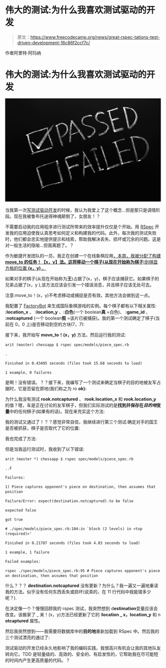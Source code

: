 # 伟大的测试:为什么我喜欢测试驱动的开发

> 原文：<https://www.freecodecamp.org/news/great-rspec-tations-test-driven-development-16c86f2ccf7c/>

作者阿里特·阿玛纳

# 伟大的测试:为什么我喜欢测试驱动的开发

![1*OvF5QBJTAjMURU4G2BSWNA](img/94d20a7f9c28d1df42737ff9b56bb5e1.png)

当我第一次[写测试驱动开发](https://code.likeagirl.io/what-done-looks-like-test-driven-development-e9b0eaa38836)的时候，我认为我爱上了这个概念…但是那只是调情阶段。现在我被鲁布托迷得神魂颠倒了，女朋友！？

不需要启动我的应用程序进行测试所带来的效率提升仅仅是个开始。用 [RSpec](http://rspec.info/) 开发我的应用迫使我认真思考如何定义和构建我的代码。此外，每次我的测试失败时，他们都会忠实地提供提示和线索，帮助我解决丢失、损坏或冗余的问题。这是对一般生活的隐喻…但我离题了。？

作为敏捷开发团队的一员，我正在创建一个在线象棋应用[，本周，我被分配了构建 **move_to 的任务！【x，y】**法。这将移动一个棋子(从现在开始称为**棋子**)到棋盘方格的位置 **(x，y)** 。](https://code.likeagirl.io/no-longer-the-lone-coding-wolf-4fb52360b808)

如果对手的棋子(从现在开始称为**王**)占据了(x，y)，棋子应该捕获它。如果棋子的兄弟占据了(x，y ),该方法应该会引发一个错误消息，并且棋子应该无处可去。

注意:move_to！(x，y)不考虑移动或捕捉是否有效。其他方法会做到这一点。

我配置了 [FactoryBot](https://github.com/thoughtbot/factory_bot) 来生成国际象棋游戏的实例。每个棋子都有以下相关属性: **:location_x** 、 **:location_y** 、**:白色**(一个 boolean**真** =白色)、 **:game_id** 、 **:notcaptured** (一个 boolean**假** =该片已被捕获)。我的第一个测试确定了棋子(当前在 0，0 上)是否移动到空的方块(7，7):

接下来，我开始写 **move_to！(x，y)** 方法，然后运行我的测试:

```
arit (master) chessapp $ rspec spec/models/piece_spec.rb
```

```
.
```

```
Finished in 0.43495 seconds (files took 15.68 seconds to load)
```

```
1 example, 0 failures
```

是啊！没有错误。？？接下来，我编写了一个测试来确定当棋子的目的地被友军占据时，它是否留在原地(我们称之为 ro **ok):**

为什么我没有测试 **rook.notcaptured** 、 **rook.location_x** 和 **rook.location_y** 的值？嗯，车是正在讨论的友军棋子，但我们实际测试的是**找到并保存在*目的地*变量**中的任何棋子(如果有的话)。现在来充实这个方法:

我的测试又通过了！？？感觉非常自信，我继续进行第三个测试:确定对手的国王是否被抓获，棋子是否取代了它的位置:

我也完成了方法:

但是当我运行测试时，我收到了以下错误:

```
arit (master *) chessapp $ rspec spec/models/piece_spec.rb
```

```
..F
```

```
Failures:
```

```
1) Piece captures opponent's piece on destination, then assumes that position
```

```
Failure/Error: expect(destination.notcaptured).to be false
```

```
expected false
```

```
got true
```

```
# ./spec/models/piece_spec.rb:104:in `block (2 levels) in <top (required)>'
```

```
Finished in 0.21787 seconds (files took 4.83 seconds to load)
```

```
1 example, 1 failure
```

```
Failed examples:
```

```
rspec ./spec/models/piece_spec.rb:95 # Piece captures opponent's piece on destination, then assumes that position
```

什么？？？ **destination.notcaptured** 没有更新？为什么？我一遍又一遍地重读我的方法。似乎没有任何东西丢失或损坏(说真的，在 11 行代码中我能错多少呢？).

在决定像一个？慢慢回顾我的 rspec 测试，我突然想到 d**estimation**变量应该会改变。该搬家了 _ 来！(x，y)方法已经更新了它的 l**location _ x，location_y** 和 n **otcaptured** 属性。

然后我突然想到——我需要将数据库中的**目的地**重新加载到 RSpec 中。然后我的三个测试漂亮的通过了:

测试驱动的开发已经永久地影响了我的编码实践，我很高兴有机会让我的其他队友转向它。TDD 是轻量级的、高效的、安全的、有启发性的，它帮助我在尽可能短的时间内产生更高质量的代码。？